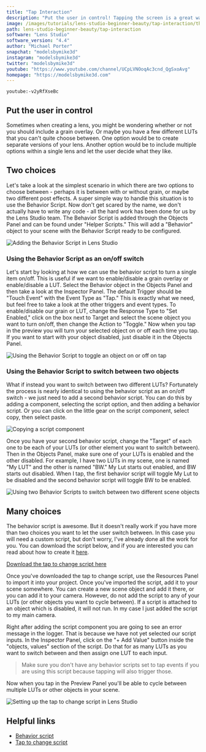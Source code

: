 ```yaml
---
title: "Tap Interaction"
description: "Put the user in control! Tapping the screen is a great way to switch between two choices in a lens or to let the user cycle through several choices. Learn how to do this using the behavior script and a tap to change script."
image: /images/tutorials/lens-studio-beginner-beauty/tap-interaction/thumbnail.jpg
path: lens-studio-beginner-beauty/tap-interaction
software: "Lens Studio"
software_version: "4.4"
author: "Michael Porter"
snapchat: "modelsbymike3d"
instagram: "modelsbymike3d"
twitter: "modelsbymike3d"
youtube: "https://www.youtube.com/channel/UCpLVNOoqAc3cnd_QgSxoAvg"
homepage: "https://modelsbymike3d.com"
---
```


`youtube:-v2yRfXseBc`

## Put the user in control

Sometimes when creating a lens, you might be wondering whether or not you should include a grain overlay. Or maybe you have a few different LUTs that you can't quite choose between. One option would be to create separate versions of your lens. Another option would be to include multiple options within a single lens and let the user decide what they like.

## Two choices

Let's take a look at the simplest scenario in which there are two options to choose between - perhaps it is between with or without grain, or maybe two different post effects. A super simple way to handle this situation is to use the Behavior Script. Now don't get scared by the name, we don't actually have to write any code - all the hard work has been done for us by the Lens Studio team. The Behavior Script is added through the Objects Panel and can be found under "Helper Scripts." This will add a "Behavior" object to your scene with the Behavior Script ready to be configured.

![Adding the Behavior Script in Lens Studio](/images/tutorials/lens-studio-beginner-beauty/tap-interaction/adding-behavior-script.jpg)

### Using the Behavior Script as an on/off switch

Let's start by looking at how we can use the behavior script to turn a single item on/off. This is useful if we want to enable/disable a grain overlay or enable/disable a LUT. Select the Behavior object in the Objects Panel and then take a look at the Inspector Panel. The default Trigger should be "Touch Event" with the Event Type as "Tap." This is exactly what we need, but feel free to take a look at the other triggers and event types. To enable/disable our grain or LUT, change the Response Type to "Set Enabled," click on the box next to Target and select the scene object you want to turn on/off, then change the Action to "Toggle." Now when you tap in the preview you will turn your selected object on or off each time you tap. If you want to start with your object disabled, just disable it in the Objects Panel.

![Using the Behavior Script to toggle an object on or off on tap](/images/tutorials/lens-studio-beginner-beauty/tap-interaction/behavior-toggle.jpg)

### Using the Behavior Script to switch between two objects

What if instead you want to switch between two different LUTs? Fortunately the process is nearly identical to using the behavior script as an on/off switch - we just need to add a second behavior script. You can do this by adding a component, selecting the script option, and then adding a behavior script. Or you can click on the little gear on the script component, select copy, then select paste.

![Copying a script component](/images/tutorials/lens-studio-beginner-beauty/tap-interaction/copy-script.jpg)

Once you have your second behavior script, change the "Target" of each one to be each of your LUTs (or other element you want to switch between). Then in the Objects Panel, make sure one of your LUTs is enabled and the other disabled. For example, I have two LUTs in my scene, one is named "My LUT" and the other is named "BW." My Lut starts out enabled, and BW starts out disabled. When I tap, the first behavior script will toggle My Lut to be disabled and the second behavior script will toggle BW to be enabled.

![Using two Behavior Scripts to switch between two different scene objects](/images/tutorials/lens-studio-beginner-beauty/tap-interaction/behavior-switch.jpg)

## Many choices

The behavior script is awesome. But it doesn't really work if you have more than two choices you want to let the user switch between. In this case you will need a custom script, but don't worry, I've already done all the work for you. You can download the script below, and if you are interested you can read about how to create it [here](https://arbootcamp.com/snapchat-beginner/tap-to-change).

<a href="/assets/downloads/TapToChange.lsscript" download>Download the tap to change script here</a>

Once you've downloaded the tap to change script, use the Resources Panel to import it into your project. Once you've imported the script, add it to your scene somewhere. You can create a new scene object and add it there, or you can add it to your camera. However, do not add the script to any of your LUTs (or other objects you want to cycle between). If a script is attached to an object which is disabled, it will not run. In my case I just added the script to my main camera.

Right after adding the script component you are going to see an error message in the logger. That is because we have not yet selected our script inputs. In the Inspector Panel, click on the "+ Add Value" button inside the "objects, values" section of the script. Do that for as many LUTs as you want to switch between and then assign one LUT to each input.

> Make sure you don't have any behavior scripts set to tap events if you are using this script because tapping will also trigger those.

Now when you tap in the Preview Panel you'll be able to cycle between multiple LUTs or other objects in your scene.

![Setting up the tap to change script in Lens Studio](/images/tutorials/lens-studio-beginner-beauty/tap-interaction/tap-to-change-script.jpg)

## Helpful links

- [Behavior script](https://lensstudio.snapchat.com/guides/scripting/helper-scripts/behavior/)
- [Tap to change script](https://arbootcamp.com/snapchat-beginner/tap-to-change)
